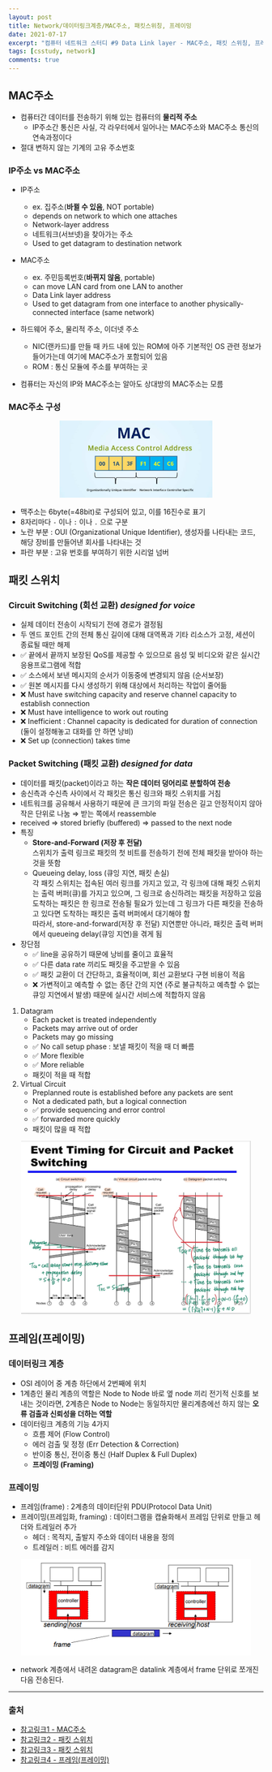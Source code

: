 ```yaml
---
layout: post
title: Network/데이터링크계층/MAC주소, 패킷스위칭, 프레이밍
date: 2021-07-17
excerpt: "컴퓨터 네트워크 스터디 #9 Data Link layer - MAC주소, 패킷 스위칭, 프레임(프레이밍)"
tags: [csstudy, network]
comments: true
---
```


## MAC주소
- 컴퓨터간 데이터를 전송하기 위해 있는 컴퓨터의 **물리적 주소**
    - IP주소간 통신은 사실, 각 라우터에서 일어나는 MAC주소와 MAC주소 통신의 연속과정이다
- 절대 변하지 않는 기계의 고유 주소번호

### IP주소 vs MAC주소
- IP주소
    - ex. 집주소(**바뀔 수 있음**, NOT portable)
    - depends on network to which one attaches
    - Network-layer address
    - 네트워크(서브넷)을 찾아가는 주소
    - Used to get datagram to destination network
- MAC주소
    - ex. 주민등록번호(**바뀌지 않음**, portable)
    - can move LAN card from one LAN to another
    - Data Link layer address
    - Used to get datagram from one interface to another physically-connected interface (same network)


- 하드웨어 주소, 물리적 주소, 이더넷 주소
    - NIC(랜카드)를 만들 때 카드 내에 있는 ROM에 아주 기본적인 OS 관련 정보가 들어가는데 여기에 MAC주소가 포함되어 있음
    - ROM : 통신 모듈에 주소를 부여하는 곳
- 컴퓨터는 자신의 IP와 MAC주소는 알아도 상대방의 MAC주소는 모름

### MAC주소 구성
<div style="width:60% !important; margin:0 auto">
<img src="/assets/img/switching1.png" alt="switching1.png">
</div>

- 맥주소는 6byte(=48bit)로 구성되어 있고, 이를 16진수로 표기
- 8자리마다 `-` 이나 `:` 이나 `.` 으로 구분
- 노란 부분 : OUI (Organizational Unique Identifier), 생성자를 나타내는 코드, 해당 장비를 만들어낸 회사를 나타내는 것
- 파란 부분 : 고유 번호를 부여하기 위한 시리얼 넘버

## 패킷 스위치
### Circuit Switching (회선 교환) *designed for voice*
- 실제 데이터 전송이 시작되기 전에 경로가 결정됨
- 두 엔드 포인트 간의 전체 통신 길이에 대해 대역폭과 기타 리소스가 고정, 세션이 종료될 때만 해제
- ✅ 끝에서 끝까지 보장된 QoS를 제공할 수 있으므로 음성 및 비디오와 같은 실시간 응용프로그램에 적합
- ✅ 소스에서 보낸 메시지의 순서가 이동중에 변경되지 않음 (순서보장)
- ✅ 원본 메시지를 다시 생성하기 위해 대상에서 처리하는 작업이 줄어듦
- ❌ Must have switching capacity and reserve channel capacity to establish connection
- ❌ Must have intelligence to work out routing
- ❌ Inefficient : Channel capacity is dedicated for duration of connection (둘이 설정해놓고 대화를 안 하면 낭비)
- ❌ Set up (connection) takes time

### Packet Switching (패킷 교환) *designed for data*
- 데이터를 패킷(packet)이라고 하는 **작은 데이터 덩어리로 분할하여 전송**
- 송신측과 수신측 사이에서 각 패킷은 통신 링크와 패킷 스위치를 거침
- 네트워크를 공유해서 사용하기 때문에 큰 크기의 파일 전송은 길고 안정적이지 않아 작은 단위로 나눔 ⇒ 받는 쪽에서 reassemble
- received ⇒ stored briefly (buffered) ⇒ passed to the next node
- 특징
    - **Store-and-Forward (저장 후 전달)**  
      스위치가 출력 링크로 패킷의 첫 비트를 전송하기 전에 전체 패킷을 받아야 하는 것을 뜻함  
    - Queueing delay, loss (큐잉 지연, 패킷 손실)  
      각 패킷 스위치는 접속된 여러 링크를 가지고 있고, 각 링크에 대해 패킷 스위치는 출력 버퍼(큐)를 가지고 있으며, 그 링크로 송신하려는 패킷을 저장하고 있음  
      도착하는 패킷은 한 링크로 전송될 필요가 있는데 그 링크가 다른 패킷을 전송하고 있다면 도착하는 패킷은 출력 버퍼에서 대기해야 함  
      따라서, store-and-forward(저장 후 전달) 지연뿐만 아니라, 패킷은 출력 버퍼에서 queueing delay(큐잉 지연)을 겪게 됨  
- 장단점
    - ✅ line을 공유하기 때문에 낭비를 줄이고 효율적
    - ✅ 다른 data rate 끼리도 패킷을 주고받을 수 있음
    - ✅ 패킷 교환이 더 간단하고, 효율적이며, 회선 교환보다 구현 비용이 적음
    - ❌ 가변적이고 예측할 수 없는 종단 간의 지연 (주로 불규칙하고 예측할 수 없는 큐잉 지연에서 발생) 때문에 실시간 서비스에 적합하지 않음

1. Datagram
    - Each packet is treated independently 
    - Packets may arrive out of order
    - Packets may go missing
    - ✅ No call setup phase : 보낼 패킷이 적을 때 더 빠름
    - ✅ More flexible
    - ✅ More reliable
    - 패킷이 적을 때 적합
2. Virtual Circuit
    - Preplanned route is established before any packets are sent
    - Not a dedicated path, but a logical connection
    - ✅ provide sequencing and error control
    - ✅ forwarded more quickly
    - 패킷이 많을 때 적합

<div style="width:90% !important; margin:0 auto">
<img src="/assets/img/switching2.png" alt="switching2.png">
</div>

## 프레임(프레이밍)
### 데이터링크 계층
- OSI 레이어 중 계층 하단에서 2번째에 위치
- 1계층인 물리 계층의 역할은 Node to Node 바로 옆 node 끼리 전기적 신호를 보내는 것이라면, 2계층은 Node to Node는 동일하지만 물리계층에선 하지 않는 **오류 검출과 신뢰성을 더하는 역할**
- 데이터링크 계층의 기능 4가지
    - 흐름 제어 (Flow Control)
    - 에러 검출 및 정정 (Err Detection & Correction)
    - 반이중 통신, 전이중 통신 (Half Duplex & Full Duplex)
    - **프레이밍 (Framing)**

### 프레이밍
- 프레임(frame) : 2계층의 데이터단위 PDU(Protocol Data Unit)
- 프레이밍(프레임화, framing) : 데이터그램을 캡슐화해서 프레임 단위로 만들고 헤더와 트레일러 추가
    - 헤더 : 목적지, 출발지 주소와 데이터 내용을 정의
    - 트레일러 : 비트 에러를 감지

<div style="width:90% !important; margin:0 auto">
<img src="/assets/img/switching3.png" alt="switching3.png">
</div>

- network 계층에서 내려온 datagram은 datalink 계층에서 frame 단위로 쪼개진 다음 전송된다.

---

### 출처
- [참고링크1 - MAC주소](https://jhnyang.tistory.com/404)
- [참고링크2 - 패킷 스위치](https://hwan.dev/Network/Packet_exchange/)
- [참고링크3 - 패킷 스위치](https://ko.strephonsays.com/circuit-switching-and-vs-packet-switching-648)
- [참고링크4 - 프레임(프레이밍)](https://as-backup.tistory.com/4)
